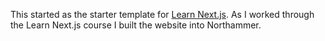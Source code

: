 This started as the starter template for [Learn Next.js](https://nextjs.org/learn).
As I worked through the Learn Next.js course I built the website into Northammer.
